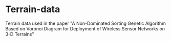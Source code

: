 # Terrain-data
Terrain data used in the paper "A Non-Dominated Sorting Genetic Algorithm Based on  Voronoi Diagram for Deployment of Wireless Sensor  Networks on 3-D Terrains"
